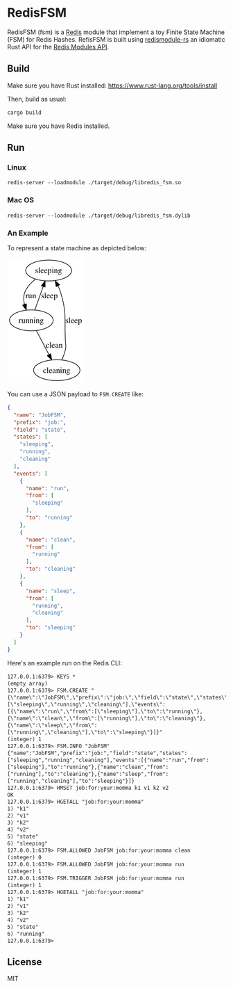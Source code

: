 # RedisFSM

RedisFSM (fsm) is a [Redis](https://redis.io/) module that implement a toy Finite State Machine (FSM)
for Redis Hashes.
RefisFSM is built using [redismodule-rs](https://crates.io/crates/redis-module) an idiomatic Rust API
for the [Redis Modules API](https://redis.io/docs/reference/modules/).

## Build

Make sure you have Rust installed:
https://www.rust-lang.org/tools/install

Then, build as usual:

```bash
cargo build
```

Make sure you have Redis installed.

## Run

### Linux

```
redis-server --loadmodule ./target/debug/libredis_fsm.so
```

### Mac OS

```
redis-server --loadmodule ./target/debug/libredis_fsm.dylib
```

### An Example

To represent a state machine as depicted below:

![Diagram of Job state machine](job.png)

You can use a JSON payload to `FSM.CREATE` like:

```json
{
  "name": "JobFSM",
  "prefix": "job:",
  "field": "state",
  "states": [
    "sleeping",
    "running",
    "cleaning"
  ],
  "events": [
    {
      "name": "run",
      "from": [
        "sleeping"
      ],
      "to": "running"
    },
    {
      "name": "clean",
      "from": [
        "running"
      ],
      "to": "cleaning"
    },
    {
      "name": "sleep",
      "from": [
        "running",
        "cleaning"
      ],
      "to": "sleeping"
    }
  ]
}
```
Here's an example run on the Redis CLI:

```
127.0.0.1:6379> KEYS *
(empty array)
127.0.0.1:6379> FSM.CREATE "{\"name\":\"JobFSM\",\"prefix\":\"job:\",\"field\":\"state\",\"states\":[\"sleeping\",\"running\",\"cleaning\"],\"events\":[{\"name\":\"run\",\"from\":[\"sleeping\"],\"to\":\"running\"},{\"name\":\"clean\",\"from\":[\"running\"],\"to\":\"cleaning\"},{\"name\":\"sleep\",\"from\":[\"running\",\"cleaning\"],\"to\":\"sleeping\"}]}"
(integer) 1
127.0.0.1:6379> FSM.INFO "JobFSM"
{"name":"JobFSM","prefix":"job:","field":"state","states":["sleeping","running","cleaning"],"events":[{"name":"run","from":["sleeping"],"to":"running"},{"name":"clean","from":["running"],"to":"cleaning"},{"name":"sleep","from":["running","cleaning"],"to":"sleeping"}]}
127.0.0.1:6379> HMSET job:for:your:momma k1 v1 k2 v2
OK
127.0.0.1:6379> HGETALL "job:for:your:momma"
1) "k1"
2) "v1"
3) "k2"
4) "v2"
5) "state"
6) "sleeping"
127.0.0.1:6379> FSM.ALLOWED JobFSM job:for:your:momma clean
(integer) 0
127.0.0.1:6379> FSM.ALLOWED JobFSM job:for:your:momma run
(integer) 1
127.0.0.1:6379> FSM.TRIGGER JobFSM job:for:your:momma run
(integer) 1
127.0.0.1:6379> HGETALL "job:for:your:momma"
1) "k1"
2) "v1"
3) "k2"
4) "v2"
5) "state"
6) "running"
127.0.0.1:6379>
```

## License

MIT